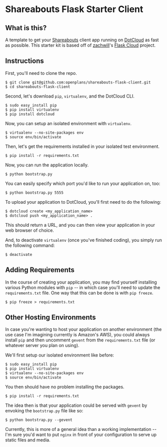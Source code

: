 Shareabouts Flask Starter Client
================================

What is this?
-------------

A template to get your [Shareabouts](http://shareabouts.org) client app running on
[DotCloud](https://www.dotcloud.com/) as fast as possible. This starter kit is based
off of [zachwill](https://github.com/zachwill)'s
[Flask Cloud](https://github.com/zachwill/flask_cloud) project.

Instructions
------------

First, you'll need to clone the repo.

    $ git clone git@github.com:openplans/shareabouts-flask-client.git
    $ cd shareabouts-flask-client

Second, let's download `pip`, `virtualenv`, and the DotCloud CLI.

    $ sudo easy_install pip
    $ pip install virtualenv
    $ pip install dotcloud

Now, you can setup an isolated environment with `virtualenv`.

    $ virtualenv --no-site-packages env
    $ source env/bin/activate

Then, let's get the requirements installed in your isolated test
environment.

    $ pip install -r requirements.txt

Now, you can run the application locally.

    $ python bootstrap.py

You can easily specify which port you'd like to run your application on, too:

    $ python bootstrap.py 5555

To upload your application to DotCloud, you'll first need to do the
following:

    $ dotcloud create <my_application_name>
    $ dotcloud push <my_application_name> .

This should return a URL, and you can then view your application in
your web browser of choice.

And, to deactivate `virtualenv` (once you've finished coding), you
simply run the following command:

    $ deactivate


Adding Requirements
-------------------

In the course of creating your application, you may find yourself
installing various Python modules with `pip` -- in which case you'll
need to update the `requirements.txt` file. One way that this can be
done is with `pip freeze`.

    $ pip freeze > requirements.txt


Other Hosting Environments
--------------------------

In case you're wanting to host your application on another environment
(the use case I'm imagining currently is Amazon's AWS), you could always
install `pip` and then uncomment `gevent` from the `requirements.txt`
file (or whatever server you plan on using).

We'll first setup our isolated environment like before:

    $ sudo easy_install pip
    $ pip install virtualenv
    $ virtualenv --no-site-packages env
    $ source env/bin/activate

You then should have no problem installing the packages.

    $ pip install -r requirements.txt

The idea then is that your application could be served with `gevent` by
envoking the `bootstrap.py` file like so:

    $ python bootstrap.py --gevent

Currently, this is more of a general idea than a working implementation
-- I'm sure you'd want to put `nginx` in front of your configuration to
serve up static files and media.
